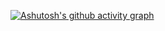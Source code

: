 [![Ashutosh's github activity graph](https://activity-graph.herokuapp.com/graph?username=OpenVilla&theme=rouge)](https://github.com/ashutosh00710/github-readme-activity-graph)
